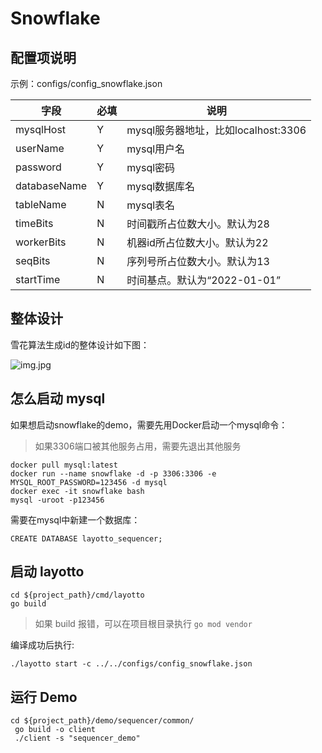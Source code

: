# Snowflake

## 配置项说明

示例：configs/config_snowflake.json

| 字段          | 必填 | 说明                                                         |
| ------------- | ---- | ------------------------------------------------------------ |
| mysqlHost     | Y    | mysql服务器地址，比如localhost:3306                                           |
| userName      | Y    | mysql用户名                                                  |
| password      | Y    | mysql密码                                                    |
| databaseName  | Y    | mysql数据库名                                                |
| tableName     | N    | mysql表名                                                    |
| timeBits      | N    | 时间戳所占位数大小。默认为28                                 |
| workerBits    | N    | 机器id所占位数大小。默认为22                                 |
| seqBits       | N    | 序列号所占位数大小。默认为13                                 |
| startTime     | N    | 时间基点。默认为“2022-01-01”                                 |

## 整体设计

雪花算法生成id的整体设计如下图：

![img.jpg](https://www.gitlink.org.cn/api/attachments/397699)

## 怎么启动 mysql

如果想启动snowflake的demo，需要先用Docker启动一个mysql命令：

>如果3306端口被其他服务占用，需要先退出其他服务

```shell 
docker pull mysql:latest
docker run --name snowflake -d -p 3306:3306 -e MYSQL_ROOT_PASSWORD=123456 -d mysql
docker exec -it snowflake bash
mysql -uroot -p123456
```

需要在mysql中新建一个数据库：

```mysql
CREATE DATABASE layotto_sequencer;
```



## 启动 layotto

````shell
cd ${project_path}/cmd/layotto
go build
````

>如果 build 报错，可以在项目根目录执行 `go mod vendor`

编译成功后执行:

````shell
./layotto start -c ../../configs/config_snowflake.json
````

## 运行 Demo

````shell
cd ${project_path}/demo/sequencer/common/
 go build -o client
 ./client -s "sequencer_demo"
````